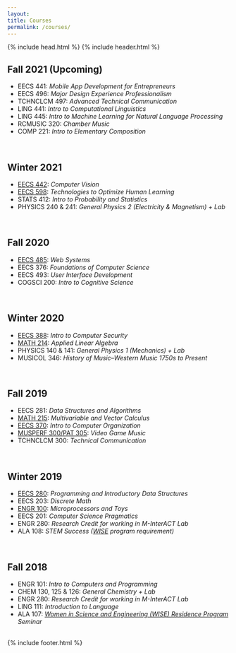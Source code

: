 ```yaml
---
layout: 
title: Courses
permalink: /courses/
---
```

<head>
	<title>{{ site.author }} / {{ site.course }}</title>
	<meta name="author" content="{{ site.author }}">
	<meta name="description" content="{{ page.content | strip_html | strip_newlines }}">
	<meta name="keywords" content="{{ page.meta.keywords }}">
	{% include head.html %}
</head>
<body>
	{% include header.html %}
	<script src="{{ "/assets/scripts/toggle.js" | prepend: site.baseurl }}"></script>
  <main class="content">
        <section class="bodyCon">
            <div class="container">
		<h2>Fall 2021 (Upcoming)</h2>
                    <ul>
			    <li>EECS 441: <em>Mobile App Development for Entrepreneurs</em></li>
			    <li>EECS 496: <em>Major Design Experience Professionalism</em></li>
			    <li>TCHNCLCM 497: <em>Advanced Technical Communication</em></li>
			    <li>LING 441: <em>Intro to Computational Linguistics</em></li>
			    <li>LING 445: <em>Intro to Machine Learning for Natural Language Processing</em></li>
			    <li>RCMUSIC 320: <em>Chamber Music</em></li>
			    <li>COMP 221: <em>Intro to Elementary Composition</em></li>
                    </ul>
                <br>
                <h2>Winter 2021</h2>
                    <ul>
			    <li><a href="https://web.eecs.umich.edu/~justincj/teaching/eecs442/WI2021/" target="_blank">EECS 442</a>: <em>Computer Vision</em></li>
			    <li><a href="https://xuwanghci.medium.com/reflections-on-my-first-teaching-experience-c23da0f7555c" target="_blank">EECS 598</a>: <em>Technologies to Optimize Human Learning</em></li>
			    <li>STATS 412: <em>Intro to Probability and Statistics</em></li>
			    <li>PHYSICS 240 & 241: <em>General Physics 2 (Electricity & Magnetism) + Lab</em></li>
                    </ul>
                <br>
                <h2>Fall 2020</h2>
                    <ul>
                        <li><a href="https://eecs485staff.github.io/eecs485.org/" target="_blank">EECS 485</a>: <em>Web Systems</em></li>
                        <li>EECS 376: <em>Foundations of Computer Science</em></li>
                        <li>EECS 493: <em>User Interface Development</em></li>
                        <li>COGSCI 200: <em>Intro to Cognitive Science</em></li>
                    </ul>
                <br>
                <h2>Winter 2020</h2>
                    <ul>
                        <li><a href="https://eecs388.org/" target="_blank">EECS 388</a>: <em>Intro to Computer Security</em></li>
                        <li><a href="http://www.math.lsa.umich.edu/courses/214/" target="_blank">MATH 214</a>: <em>Applied Linear Algebra</em></li>
                        <li>PHYSICS 140 & 141: <em>General Physics 1 (Mechanics) + Lab</em></li>
                        <li>MUSICOL 346: <em>History of Music–Western Music 1750s to Present</em></li>
                    </ul>
                <br>
                <h2>Fall 2019</h2>
                    <ul>
                        <li>EECS 281: <em>Data Structures and Algorithms</em></li>
                        <li><a href="http://www.math.lsa.umich.edu/courses/215/" target="_blank">MATH 215</a>: <em>Multivariable and Vector Calculus</em></li>
                        <li><a href="https://www.eecs.umich.edu/courses/eecs370/" target="_blank">EECS 370</a>: <em>Intro to Computer Organization</em></li>
                        <li><a href="https://www.lib.umich.edu/blogs/eaten-grue/musperf-300-video-game-music" target="_blank">MUSPERF 300/PAT 305</a>: <em>Video Game Music</em></li>
                        <li>TCHNCLCM 300: <em>Technical Communication</em></li>
                    </ul>
                <br>
                <h2>Winter 2019</h2>
                    <ul>
                        <li><a href="https://eecs280staff.github.io/eecs280.org/" target="_blank">EECS 280</a>: <em>Programming and Introductory Data Structures</em></li>
                        <li>EECS 203: <em>Discrete Math</em></li>
                        <li><a href="https://eng100.engin.umich.edu/list/sec250/" target="_blank">ENGR 100</a>: <em>Microprocessors and Toys</em></li>
                        <li>EECS 201: <em>Computer Science Pragmatics</em></li>
                        <li>ENGR 280: <em>Research Credit for working in M-InterACT Lab</em></li>
                        <li>ALA 108: <em>STEM Success (<a href="https://lsa.umich.edu/wiserp" target="_blank">WISE</a> program requirement)</em></li>
                    </ul>
                <br>
                <h2>Fall 2018</h2>
                    <ul>
                        <li>ENGR 101: <em>Intro to Computers and Programming</em></li>
                        <li>CHEM 130, 125 & 126: <em>General Chemistry + Lab</em></li>
                        <li>ENGR 280: <em>Research Credit for working in M-InterACT Lab</em></li>
                        <li>LING 111: <em>Introduction to Language</em></li>
                        <li>ALA 107: <em><a href="https://lsa.umich.edu/wiserp" target="_blank">Women in Science and Engineering (WISE) Residence Program</a> Seminar</em></li>
                    </ul>
                <br>
            </div>
        </section>
  </main>
  {% include footer.html %}
</body>
